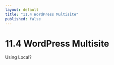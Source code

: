 ```yaml
---
layout: default
title: "11.4 WordPress Multisite"
published: false
---
```


# 11.4 WordPress Multisite

Using Local?